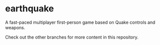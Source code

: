 # earthquake
A fast-paced multiplayer first-person game based on Quake controls and weapons. 

Check out the other branches for more content in this repository.
